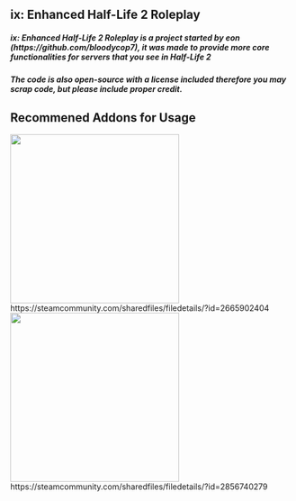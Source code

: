 <h2>ix: Enhanced Half-Life 2 Roleplay</h2>
<h5>ix: Enhanced Half-Life 2 Roleplay is a project started by eon (https://github.com/bloodycop7), it was made to provide more core functionalities for servers that you see in Half-Life 2</h5>
<h5>The code is also open-source with a license included therefore you may scrap code, but please include proper credit.</h5>

<h2>Recommened Addons for Usage</h2>
<img src="https://steamuserimages-a.akamaihd.net/ugc/1861681104201864138/AB5274CEE817EFE4B9FFCBC10CC4BCC987B3434A/?imw=5000&imh=5000&ima=fit&impolicy=Letterbox&imcolor=%23000000&letterbox=false" width = "300px"/>
https://steamcommunity.com/sharedfiles/filedetails/?id=2665902404

<img src="https://steamuserimages-a.akamaihd.net/ugc/1806527857572469073/6C5EF68DE1E5E0DCE8480B5020834D33A0AFB170/?imw=637&imh=358&ima=fit&impolicy=Letterbox&imcolor=%23000000&letterbox=true" width = "300px"/>
https://steamcommunity.com/sharedfiles/filedetails/?id=2856740279
